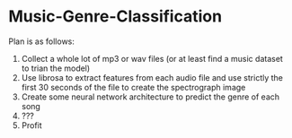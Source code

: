 # Music-Genre-Classification

Plan is as follows:

1. Collect a whole lot of mp3 or wav files (or at least find a music dataset to trian the model)
2. Use librosa to extract features from each audio file and use strictly the first 30 seconds of the file to create the spectrograph image
3. Create some neural network architecture to predict the genre of each song
4. ???
5. Profit
